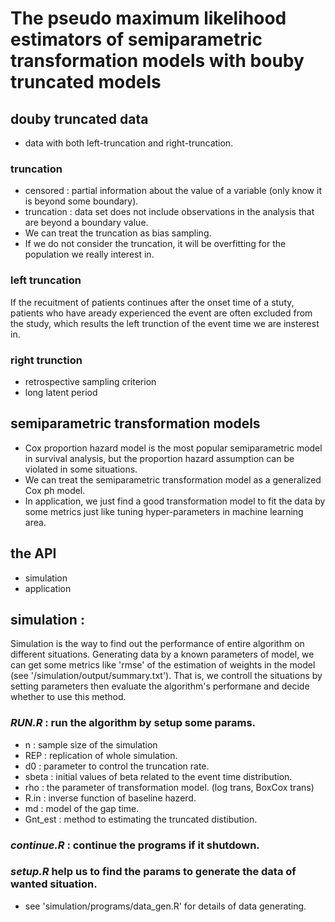 # The pseudo maximum likelihood estimators of semiparametric transformation models with bouby truncated models

## douby truncated data
* data with both left-truncation and right-truncation.

### truncation
* censored : partial information about the value of a variable (only know it is beyond some boundary).
* truncation : data set does not include observations in the analysis that are beyond a boundary value.
* We can treat the truncation as bias sampling. 
* If we do not consider the truncation, it will be overfitting for the population we really interest in.
### left truncation
If the recuitment of patients continues after the onset time of a stuty, patients who have aready experienced the event are often excluded from the study, which results the left trunction of the event time we are insterest in.
### right trunction
* retrospective sampling criterion
* long latent period

## semiparametric transformation models
* Cox proportion hazard model is the most popular semiparametric model in survival analysis, but the proportion hazard assumption can be violated in some situations.
* We can treat the semiparametric transformation model as a generalized Cox ph model.
* In application, we just find a good transformation model to fit the data by some metrics just like tuning hyper-parameters in machine learning area.

## the API
* simulation 
* application

## simulation : 
Simulation is the way to find out the performance of entire algorithm on different situations. Generating data by a known parameters of model, we can get some metrics like 'rmse' of the estimation of weights in the model                         (see '/simulation/output/summary.txt'). That is, we controll the situations by setting parameters then evaluate the algorithm's performane and decide whether to use this method.

### *RUN.R* : run the algorithm by setup some params.
* n : sample size of the simulation
* REP : replication of whole simulation.
* d0 : parameter to control the truncation rate.
* sbeta : initial values of beta related to the event time distribution.
* rho : the parameter of transformation model. (log trans, BoxCox trans)
* R.in : inverse function of baseline hazerd.
* md : model of the gap time.
* Gnt_est : method to estimating the truncated distibution.
### *continue.R* : continue the programs if it shutdown.
### *setup.R* help us to find the params to generate the data of wanted situation.
*  see 'simulation/programs/data_gen.R' for details of data generating.
